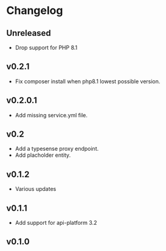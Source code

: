 # Changelog

## Unreleased

- Drop support for PHP 8.1

## v0.2.1

- Fix composer install when php8.1 lowest possible version.

## v0.2.0.1

- Add missing service.yml file.

## v0.2

- Add a typesense proxy endpoint.
- Add placholder entity.

## v0.1.2

- Various updates

## v0.1.1

- Add support for api-platform 3.2

## v0.1.0
